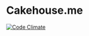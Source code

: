 Cakehouse.me
=========

[![Code Climate](https://codeclimate.com/github/KernelCorp/cakehouse.png)](https://codeclimate.com/github/KernelCorp/cakehouse)

